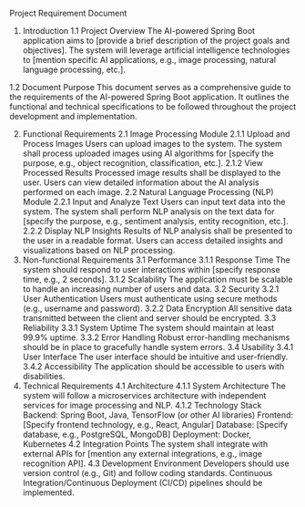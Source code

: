 Project Requirement Document
1. Introduction
1.1 Project Overview
The AI-powered Spring Boot application aims to [provide a brief description of the project goals and objectives]. The system will leverage artificial intelligence technologies to [mention specific AI applications, e.g., image processing, natural language processing, etc.].

1.2 Document Purpose
This document serves as a comprehensive guide to the requirements of the AI-powered Spring Boot application. It outlines the functional and technical specifications to be followed throughout the project development and implementation.

2. Functional Requirements
2.1 Image Processing Module
2.1.1 Upload and Process Images
Users can upload images to the system.
The system shall process uploaded images using AI algorithms for [specify the purpose, e.g., object recognition, classification, etc.].
2.1.2 View Processed Results
Processed image results shall be displayed to the user.
Users can view detailed information about the AI analysis performed on each image.
2.2 Natural Language Processing (NLP) Module
2.2.1 Input and Analyze Text
Users can input text data into the system.
The system shall perform NLP analysis on the text data for [specify the purpose, e.g., sentiment analysis, entity recognition, etc.].
2.2.2 Display NLP Insights
Results of NLP analysis shall be presented to the user in a readable format.
Users can access detailed insights and visualizations based on NLP processing.
3. Non-functional Requirements
3.1 Performance
3.1.1 Response Time
The system should respond to user interactions within [specify response time, e.g., 2 seconds].
3.1.2 Scalability
The application must be scalable to handle an increasing number of users and data.
3.2 Security
3.2.1 User Authentication
Users must authenticate using secure methods (e.g., username and password).
3.2.2 Data Encryption
All sensitive data transmitted between the client and server should be encrypted.
3.3 Reliability
3.3.1 System Uptime
The system should maintain at least 99.9% uptime.
3.3.2 Error Handling
Robust error-handling mechanisms should be in place to gracefully handle system errors.
3.4 Usability
3.4.1 User Interface
The user interface should be intuitive and user-friendly.
3.4.2 Accessibility
The application should be accessible to users with disabilities.
4. Technical Requirements
4.1 Architecture
4.1.1 System Architecture
The system will follow a microservices architecture with independent services for image processing and NLP.
4.1.2 Technology Stack
Backend: Spring Boot, Java, TensorFlow (or other AI libraries)
Frontend: [Specify frontend technology, e.g., React, Angular]
Database: [Specify database, e.g., PostgreSQL, MongoDB]
Deployment: Docker, Kubernetes
4.2 Integration Points
The system shall integrate with external APIs for [mention any external integrations, e.g., image recognition API].
4.3 Development Environment
Developers should use version control (e.g., Git) and follow coding standards.
Continuous Integration/Continuous Deployment (CI/CD) pipelines should be implemented.